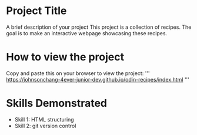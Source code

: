 # Project Title

A brief description of your project
This project is a collection of recipes. The goal is to make an interactive webpage showcasing these recipes.

# How to view the project

Copy and paste this on your browser to view the project:
'''
https://johnsonchang-4ever-junior-dev.github.io/odin-recipes/index.html
'''

# Skills Demonstrated

- Skill 1: HTML structuring
- Skill 2: git version control
